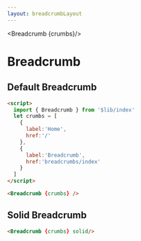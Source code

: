 ```yaml
---
layout: breadcrumbLayout
---
```


<script>
  import { Breadcrumb } from '$lib/index'
  let crumbs = [
    {
      label:'Home',
      href:'/'
    },
    {
      label:'Breadcrumb',
      href:'breadcrumbs/index'
    }
  ]
</script>

<Breadcrumb {crumbs}/>

<h1 class="text-3xl w-full dark:text-white py-8">Breadcrumb</h1>

<h2 class="text-2xl w-full dark:text-white py-4">Default Breadcrumb</h2>

<div
  class="container rounded-xl mx-auto bg-gradient-to-r bg-white dark:bg-gray-900 border border-gray-200 dark:border-gray-700 p-2 sm:p-6">
<Breadcrumb {crumbs} />
</div>

```html
<script>
  import { Breadcrumb } from '$lib/index'
  let crumbs = [
    {
      label:'Home',
      href:'/'
    },
    {
      label:'Breadcrumb',
      href:'breadcrumbs/index'
    }
  ]
</script>

<Breadcrumb {crumbs} />
```

<h2 class="text-2xl w-full dark:text-white py-8">Solid Breadcrumb</h2>

<div
  class="container rounded-xl mx-auto bg-gradient-to-r bg-white dark:bg-gray-900 border border-gray-200 dark:border-gray-700 p-2 sm:p-6">
<Breadcrumb {crumbs} solid/>
</div>

```html
<Breadcrumb {crumbs} solid/>
```